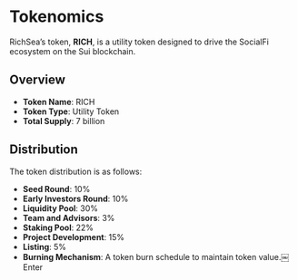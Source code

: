 # Tokenomics

RichSea’s token, **RICH**, is a utility token designed to drive the SocialFi ecosystem on the Sui blockchain.

## Overview
- **Token Name**: RICH
- **Token Type**: Utility Token
- **Total Supply**: 7 billion

## Distribution
The token distribution is as follows:
- **Seed Round**: 10%
- **Early Investors Round**: 10%
- **Liquidity Pool**: 30%
- **Team and Advisors**: 3%
- **Staking Pool**: 22%
- **Project Development**: 15%
- **Listing**: 5%
- **Burning Mechanism**: A token burn schedule to maintain token value.￼Enter
